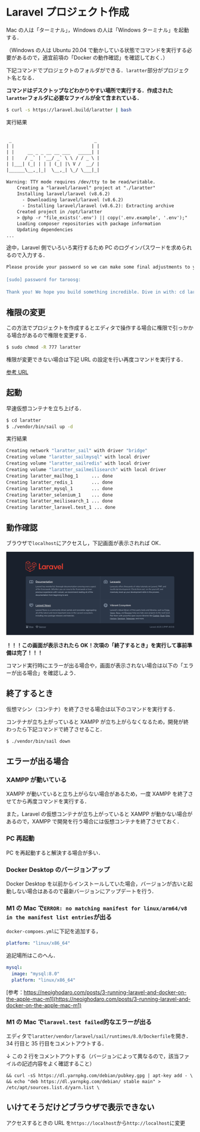 # Laravel プロジェクト作成

Mac の人は「ターミナル」，Windows の人は「Windows ターミナル」を起動する．

（Windows の人は Ubuntu 20.04 で動かしている状態でコマンドを実行する必要があるので，適宜前項の「Docker の動作確認」を確認しておく．）

下記コマンドでプロジェクトのフォルダができる．`laratter`部分がプロジェクト名となる．

**コマンドはデスクトップなどわかりやすい場所で実行する．作成された`laratter`フォルダに必要なファイルが全て含まれている．**

```bash
$ curl -s https://laravel.build/laratter | bash
```

実行結果

```

 _                               _
| |                             | |
| |     __ _ _ __ __ ___   _____| |
| |    / _` | '__/ _` \ \ / / _ \ |
| |___| (_| | | | (_| |\ V /  __/ |
|______\__,_|_|  \__,_| \_/ \___|_|

Warning: TTY mode requires /dev/tty to be read/writable.
    Creating a "laravel/laravel" project at "./laratter"
    Installing laravel/laravel (v8.6.2)
      - Downloading laravel/laravel (v8.6.2)
      - Installing laravel/laravel (v8.6.2): Extracting archive
    Created project in /opt/laratter
    > @php -r "file_exists('.env') || copy('.env.example', '.env');"
    Loading composer repositories with package information
    Updating dependencies
...

```

途中，Laravel 側でいろいろ実行するため PC のログインパスワードを求められるので入力する．

```bash
Please provide your password so we can make some final adjustments to your application's permissions.

[sudo] password for taroosg:

Thank you! We hope you build something incredible. Dive in with: cd laratter && ./vendor/bin/sail up

```

## 権限の変更

この方法でプロジェクトを作成するとエディタで操作する場合に権限で引っかかる場合があるので権限を変更する．

```bash
$ sudo chmod -R 777 laratter
```

権限が変更できない場合は下記 URL の設定を行い再度コマンドを実行する．

[参考 URL](https://gori.me/mac/mac-tips/112082)

## 起動

早速仮想コンテナを立ち上げる．

```bash
$ cd laratter
$ ./vendor/bin/sail up -d
```

実行結果

```bash
Creating network "laratter_sail" with driver "bridge"
Creating volume "laratter_sailmysql" with local driver
Creating volume "laratter_sailredis" with local driver
Creating volume "laratter_sailmeilisearch" with local driver
Creating laratter_mailhog_1     ... done
Creating laratter_redis_1       ... done
Creating laratter_mysql_1       ... done
Creating laratter_selenium_1    ... done
Creating laratter_meilisearch_1 ... done
Creating laratter_laravel.test_1 ... done
```

## 動作確認

ブラウザで`localhost`にアクセスし，下記画面が表示されれば OK．

![トップ画面](./img/laravel-firstview.png)

**！！！この画面が表示されたら OK！次項の「終了するとき」を実行して事前準備は完了！！！**

コマンド実行時にエラーが出る場合や，画面が表示されない場合は以下の「エラーが出る場合」を確認しよう．

## 終了するとき

仮想マシン（コンテナ）を終了させる場合は以下のコマンドを実行する．

コンテナが立ち上がっていると XAMPP が立ち上がらなくなるため，開発が終わったら下記コマンドで終了させること．

```bash
$ ./vendor/bin/sail down
```

## エラーが出る場合

### XAMPP が動いている

XAMPP が動いていると立ち上がらない場合があるため，一度 XAMPP を終了させてから再度コマンドを実行する．

また，Laravel の仮想コンテナが立ち上がっていると XAMPP が動かない場合があるので，XAMPP で開発を行う場合には仮想コンテナを終了させておく．

### PC 再起動

PC を再起動すると解決する場合が多い．

### Docker Desktop のバージョンアップ

Docker Desktop を以前からインストールしていた場合，バージョンが古いと起動しない場合はあるので最新バージョンにアップデートを行う．

### M1 の Mac で`ERROR: no matching manifest for linux/arm64/v8 in the manifest list entries`が出る

`docker-compoes.yml`に下記を追加する，

```yml
platform: "linux/x86_64"
```

追記場所はこのへん．

```yml
mysql:
  image: "mysql:8.0"
  platform: "linux/x86_64"
```

[参考：https://neoighodaro.com/posts/3-running-laravel-and-docker-on-the-apple-mac-m1](https://neoighodaro.com/posts/3-running-laravel-and-docker-on-the-apple-mac-m1)

### M1 の Mac で`laravel.test failed`的なエラーが出る

エディタで`laratter/vendor/laravel/sail/runtimes/8.0/Dockerfile`を開き．34 行目と 35 行目をコメントアウトする．

↓ この 2 行をコメントアウトする（バージョンによって異なるので，該当ファイルの記述内容をよく確認すること）

```
&& curl -sS https://dl.yarnpkg.com/debian/pubkey.gpg | apt-key add - \
&& echo "deb https://dl.yarnpkg.com/debian/ stable main" > /etc/apt/sources.list.d/yarn.list \
```

## いけてそうだけどブラウザで表示できない

アクセスするときの URL を`https://localhost`から`http://localhost`に変更

